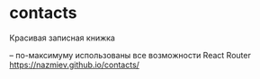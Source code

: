 # contacts
Красивая записная книжка

– по-максимуму использованы все возможности React Router<br>
https://nazmiev.github.io/contacts/
